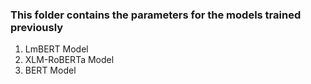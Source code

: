 ### This folder contains the parameters for the models trained previously

1) LmBERT Model
2) XLM-RoBERTa Model
3) BERT Model